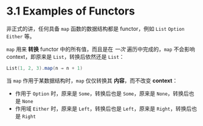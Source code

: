 # 3.1 Examples of Functors

非正式的讲，任何具备 `map` 函数的数据结构都是 functor，例如 `List` `Option` `Either` 等。

`map` 用来 **转换** functor 中的所有值，而且是在 *一次* 遍历中完成的，`map` 不会影响 context，即原来是 `List`，转换后依然还是 `List`：

```Scala
List(1, 2, 3).map(n ⇒ n + 1)
```

当 `map` 作用于某数据结构时，`map` 仅仅转换其 **内容**，而不改变 **context**：

* 作用于 `Option` 时，原来是 `Some`，转换后也是 `Some`，原来是 `None`，转换后也是 `None`
* 作用域 `Either` 时，原来是 `Left`，转换后也是 `Left`，原来是 `Right`，转换后也是 `Right`
